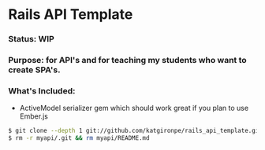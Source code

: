 # Rails API Template

### Status: WIP

### Purpose: for API's and for teaching my students who want to create SPA's.

### What's Included:

* ActiveModel serializer gem which should work great if you plan to use Ember.js

```bash
$ git clone --depth 1 git://github.com/katgironpe/rails_api_template.git myapi
$ rm -r myapi/.git && rm myapi/README.md
```
